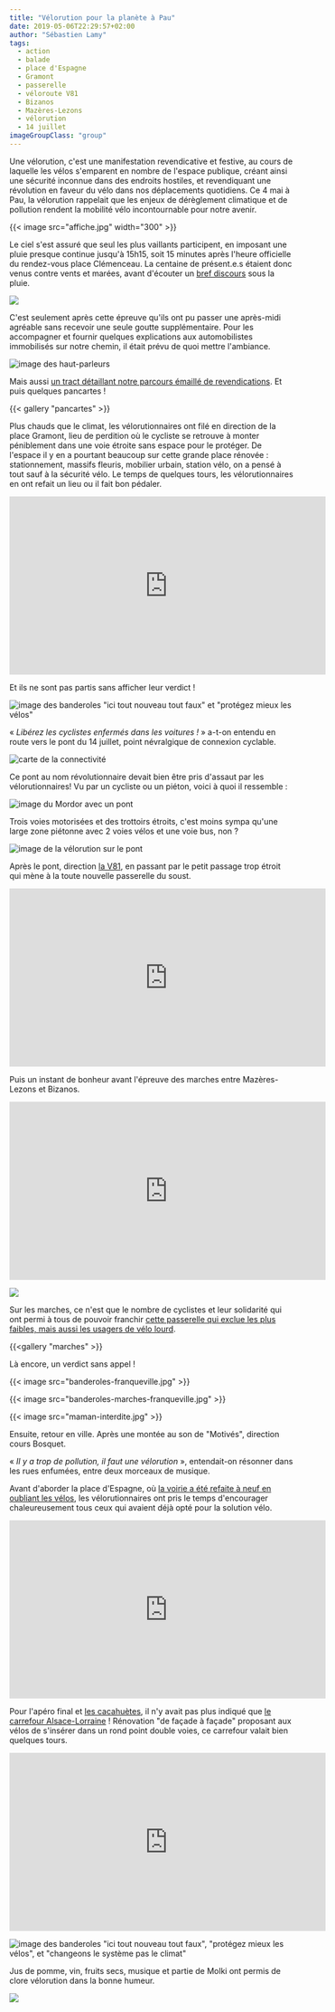 ```yaml
---
title: "Vélorution pour la planète à Pau"
date: 2019-05-06T22:29:57+02:00
author: "Sébastien Lamy"
tags:
  - action
  - balade
  - place d'Espagne
  - Gramont
  - passerelle
  - véloroute V81
  - Bizanos
  - Mazères-Lezons
  - vélorution
  - 14 juillet
imageGroupClass: "group"
---
```


Une  vélorution, c'est une manifestation revendicative et festive, au cours de 
laquelle les vélos s'emparent en nombre de l'espace publique, créant ainsi une 
sécurité inconnue dans des endroits hostiles, et revendiquant une révolution 
en faveur du vélo dans nos déplacements quotidiens. Ce 4 mai à Pau, la 
vélorution rappelait que les enjeux de dérèglement climatique et de 
pollution rendent la mobilité vélo incontournable pour notre avenir.

{{< image src="affiche.jpg" width="300" >}}

Le ciel s'est assuré que seul les plus vaillants participent, en 
imposant une pluie presque continue jusqu'à 15h15, soit 15 minutes après 
l'heure officielle du rendez-vous place Clémenceau. La centaine de présent.e.s 
étaient donc venus contre vents et marées, avant d'écouter un [bref discours] 
sous la pluie. 

![](depart.jpg)

C'est seulement après cette épreuve qu'ils ont pu passer une  après-midi 
agréable sans recevoir une seule goutte supplémentaire. Pour les accompagner et
fournir quelques explications aux automobilistes immobilisés sur notre chemin,
il était prévu de quoi mettre l'ambiance.

![image des haut-parleurs](hp.jpg)

Mais aussi [un tract détaillant notre parcours émaillé de revendications]. Et puis
quelques pancartes !

{{< gallery "pancartes" >}}


Plus chauds que le climat, les vélorutionnaires ont filé en direction de la 
place Gramont, lieu de perdition où le cycliste se retrouve à monter 
péniblement dans une voie étroite sans espace pour le protéger. De l'espace il 
y en a pourtant beaucoup sur cette grande place rénovée : stationnement, 
massifs fleuris, mobilier urbain, station vélo, on a pensé à tout sauf à la 
sécurité vélo. Le temps de quelques tours, les vélorutionnaires en ont refait 
un lieu ou il fait bon pédaler.

<iframe width="560" height="315" sandbox="allow-same-origin allow-scripts" src="https://tubee.fr/videos/embed/d74fd1b6-329c-40f0-aef9-cd075591c13a" frameborder="0" allowfullscreen></iframe>

Et ils ne sont pas partis sans afficher leur verdict !

![image des banderoles "ici tout nouveau tout faux" et "protégez mieux les vélos"](banderoles-gramont.jpg)

« _Libérez les cyclistes enfermés dans les voitures !_ » a-t-on entendu en 
route vers le pont du 14 juillet, point névralgique de connexion cyclable.

![carte de la connectivité](connexion-14-juillet.jpg)

Ce pont au nom révolutionnaire devait bien être pris d'assaut par les 
vélorutionnaires! Vu par un cycliste ou un piéton, voici à quoi il ressemble :

![image du Mordor avec un pont](mordor.jpg)


Trois voies motorisées et des trottoirs étroits, c'est moins sympa qu'une large
zone piétonne avec 2 voies vélos et une voie bus, non ?

![image de la vélorution sur le pont](14-juillet.jpg)

Après le pont, direction [la V81], en passant par le petit passage
trop étroit qui mène à la toute nouvelle passerelle du soust.

<iframe width="560" height="315" sandbox="allow-same-origin allow-scripts" src="https://tubee.fr/videos/embed/9232faaa-d5b1-42b8-8651-99ef4f2a96e4" frameborder="0" allowfullscreen></iframe>

Puis un instant de bonheur avant l'épreuve des marches entre Mazères-Lezons et
Bizanos.

<iframe width="560" height="315" sandbox="allow-same-origin allow-scripts" src="https://tubee.fr/videos/embed/6c4219ed-7b96-491f-9dff-dc4201937e1d" frameborder="0" allowfullscreen></iframe>

![](marches-franqueville.jpg)

Sur les marches, ce n'est que le nombre de cyclistes et leur solidarité qui 
ont permi à tous de pouvoir franchir [cette passerelle qui exclue les plus 
faibles, mais aussi les usagers de vélo lourd].

{{<gallery "marches" >}}

Là encore, un verdict sans appel !

<div class="group">
<p>{{< image src="banderoles-franqueville.jpg" >}}</p>
<p>{{< image src="banderoles-marches-franqueville.jpg" >}}</p>
<p>{{< image src="maman-interdite.jpg" >}}</p>
</div>

Ensuite, retour en ville. Après une montée au son de "Motivés", direction cours 
Bosquet. 

« _Il y a trop de pollution, il faut une vélorution_ », entendait-on résonner 
dans les rues enfumées, entre deux morceaux de musique.

Avant d'aborder la place d'Espagne, où [la voirie a été refaite à neuf en
oubliant les vélos], les vélorutionnaires ont pris le temps d'encourager
chaleureusement tous ceux qui avaient déjà opté pour la solution vélo.

<iframe width="560" height="315" sandbox="allow-same-origin allow-scripts" src="https://tubee.fr/videos/embed/9f5f03e1-9558-4cbc-acfb-58802a8e752d" frameborder="0" allowfullscreen></iframe>

Pour l'apéro final et [les cacahuètes], il n'y avait pas plus indiqué que [le 
carrefour Alsace-Lorraine] ! Rénovation "de façade à façade" proposant aux vélos 
de s'insérer dans un rond point double voies, ce carrefour valait bien quelques 
tours. 

<iframe width="560" height="315" sandbox="allow-same-origin allow-scripts" src="https://tubee.fr/videos/embed/dbbe4056-238f-4735-9454-f4ebed41dcfe" frameborder="0" allowfullscreen></iframe>

![image des banderoles "ici tout nouveau tout faux", "protégez mieux les vélos", et "changeons le système pas le climat"](banderoles-alsace-lorraine.jpg)

Jus de pomme, vin, fruits secs, musique et partie de Molki ont permis de clore 
vélorution dans la bonne humeur.

![](molki.jpg)

[la V81]: /blog/2018/veloroute-v81-notre-analyse-sur-tarsacq-pau-nay/
[bref discours]: discours.pdf
[un tract détaillant notre parcours émaillé de revendications]: flyer-velorution-planete-pau-4-mai-2019.pdf
[cette passerelle qui exclue les plus faibles, mais aussi les usagers de vélo lourd]: /blog/2018/inoguration-et-revendications/
[la voirie a été refaite à neuf en oubliant les vélos]: /blog/2018/loi-laure-et-bhns/
[les cacahuètes]: /blog/2019/des-cacahuetes-en-attendant-lamenagement-velo/
[le carrefour Alsace-Lorraine]: /blog/2019/alsace-lorraine-la-debacle-velo/
